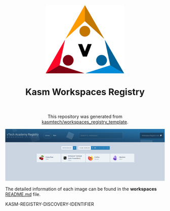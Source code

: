 <h1 align="center">
  <br>
  <a href="https://borsatto.github.io/kasm-registry/1.0/"><img width="250" src="https://github.com/borsatto/kasm-registry/blob/1.0/site/public/vtechacademy-logo-icon.png"></a>
  <br>
  <br>
  Kasm Workspaces Registry
  <br>
  <br>
</h1>

<p align="center">This repository was generated from <a href=https://github.com/kasmtech/workspaces_registry_template>kasmtech/workspaces_registry_template</a>.</p>

<a href="https://borsatto.github.io/kasm-registry/1.0/"> ![image](https://github.com/borsatto/kasm-registry/blob/1.0/misc/Screenshot%20from%202024-06-18%2022-22-42.png)</a>

The detailed information of each image can be found in the **workspaces** <a href="https://github.com/borsatto/kasm-registry/tree/1.0/workspaces#readme">README.md</a> file.

KASM-REGISTRY-DISCOVERY-IDENTIFIER
